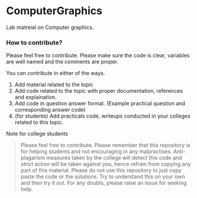 # ComputerGraphics
Lab matreial on Computer graphics.




### How to contribute?

Please feel free to contribute. Please make sure the code is clear, variables are well named and the comments are proper.

You can contribute in either of the ways.
1) Add material related to the topic
2) Add code related to the topic with proper documentation, references and explaination.
3) Add code in question answer format. (Example practical question and corresponding answer code)
4) (for students) Add practicals code, writeups conducted in your colleges related to this topic.


Note for college students
> Please feel free to contribute. Please remember that this repository is for helping students and not encouraging in any malpractises. Anti-plagarism measures taken by the college will detect this code and strict action will be taken against you, hence refrain from copying any part of this material. Please do not use this repository to just copy paste the code or the solutions. Try to understand this on your own and then try it out. For any doubts, please raise an issue for seeking help.
